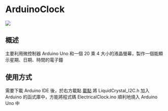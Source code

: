 # ArduinoClock
![](https://github.com/tailer954/ArduinoClock/blob/main/ElectricalClock.gif)
## 概述
主要利用微控制器 Arduino Uno 和一個 20 乘 4 大小的液晶螢幕，製作一個能顯示星期、日期、時間的電子鐘
    
## 使用方式
需要下載 Arduino IDE 後，於右方載點 [載點](https://github.com/johnrickman/LiquidCrystal_I2C) 將 LiquidCrystal_I2C.h 加入 Arduino 的函式庫中，方能將程式碼 ElectricalClock.ino 順利地燒入 Arduino Uno 中    
